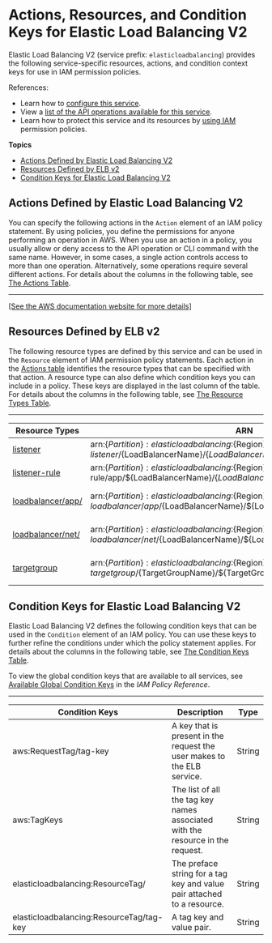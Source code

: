 # Actions, Resources, and Condition Keys for Elastic Load Balancing V2<a name="list_elasticloadbalancingv2"></a>

Elastic Load Balancing V2 \(service prefix: `elasticloadbalancing`\) provides the following service\-specific resources, actions, and condition context keys for use in IAM permission policies\.

References:
+ Learn how to [configure this service](http://docs.aws.amazon.com/elasticloadbalancing/latest/userguide/)\.
+ View a [list of the API operations available for this service](http://docs.aws.amazon.com/elasticloadbalancing/latest/APIReference/)\.
+ Learn how to protect this service and its resources by [using IAM](http://docs.aws.amazon.com/elasticloadbalancing/latest/userguide/load-balancer-authentication-access-control.html) permission policies\.

**Topics**
+ [Actions Defined by Elastic Load Balancing V2](#elasticloadbalancingv2-actions-as-permissions)
+ [Resources Defined by ELB v2](#elasticloadbalancingv2-resources-for-iam-policies)
+ [Condition Keys for Elastic Load Balancing V2](#elasticloadbalancingv2-policy-keys)

## Actions Defined by Elastic Load Balancing V2<a name="elasticloadbalancingv2-actions-as-permissions"></a>

You can specify the following actions in the `Action` element of an IAM policy statement\. By using policies, you define the permissions for anyone performing an operation in AWS\. When you use an action in a policy, you usually allow or deny access to the API operation or CLI command with the same name\. However, in some cases, a single action controls access to more than one operation\. Alternatively, some operations require several different actions\. For details about the columns in the following table, see [The Actions Table](reference_policies_actions-resources-contextkeys.md#actions_table)\.


****  
[\[See the AWS documentation website for more details\]](http://docs.aws.amazon.com/IAM/latest/UserGuide/list_elasticloadbalancingv2.html)

## Resources Defined by ELB v2<a name="elasticloadbalancingv2-resources-for-iam-policies"></a>

The following resource types are defined by this service and can be used in the `Resource` element of IAM permission policy statements\. Each action in the [Actions table](#elasticloadbalancingv2-actions-as-permissions) identifies the resource types that can be specified with that action\. A resource type can also define which condition keys you can include in a policy\. These keys are displayed in the last column of the table\. For details about the columns in the following table, see [The Resource Types Table](reference_policies_actions-resources-contextkeys.md#resources_table)\.


****  

| Resource Types | ARN | Condition Keys | 
| --- | --- | --- | 
|   [ listener ](http://docs.aws.amazon.com/elasticloadbalancing/latest/application/load-balancer-listeners.html)  |  arn:$\{Partition\}:elasticloadbalancing:$\{Region\}:$\{Account\}:listener/$\{LoadBalancerName\}/$\{LoadBalancerId\}/$\{ListenerId\}  |  | 
|   [ listener\-rule ](http://docs.aws.amazon.com/elasticloadbalancing/latest/application/listener-update-rules.html)  |  arn:$\{Partition\}:elasticloadbalancing:$\{Region\}:$\{Account\}:listener\-rule/app/$\{LoadBalancerName\}/$\{LoadBalancerId\}/$\{ListenerId\}/$\{ListenerRuleId\}  |  | 
|   [ loadbalancer/app/ ](http://docs.aws.amazon.com/elasticloadbalancing/latest/application/introduction.html#application-load-balancer-overview)  |  arn:$\{Partition\}:elasticloadbalancing:$\{Region\}:$\{Account\}:loadbalancer/app/$\{LoadBalancerName\}/$\{LoadBalancerId\}  |   [ aws:RequestTag/tag\-key ](#elasticloadbalancingv2-aws_RequestTag_tag-key)   [ aws:TagKeys ](#elasticloadbalancingv2-aws_TagKeys)   [ elasticloadbalancing:ResourceTag/tag\-key ](#elasticloadbalancingv2-elasticloadbalancing_ResourceTag_tag-key)   | 
|   [ loadbalancer/net/ ](http://docs.aws.amazon.com/elasticloadbalancing/latest/network/introduction.html#network-load-balancer-overview)  |  arn:$\{Partition\}:elasticloadbalancing:$\{Region\}:$\{Account\}:loadbalancer/net/$\{LoadBalancerName\}/$\{LoadBalancerId\}  |   [ aws:RequestTag/tag\-key ](#elasticloadbalancingv2-aws_RequestTag_tag-key)   [ aws:TagKeys ](#elasticloadbalancingv2-aws_TagKeys)   [ elasticloadbalancing:ResourceTag/tag\-key ](#elasticloadbalancingv2-elasticloadbalancing_ResourceTag_tag-key)   | 
|   [ targetgroup ](http://docs.aws.amazon.com/elasticloadbalancing/latest/elasticloadbalancing/latest/application/load-balancer-target-groups.html)  |  arn:$\{Partition\}:elasticloadbalancing:$\{Region\}:$\{Account\}:targetgroup/$\{TargetGroupName\}/$\{TargetGroupId\}  |   [ aws:RequestTag/tag\-key ](#elasticloadbalancingv2-aws_RequestTag_tag-key)   [ aws:TagKeys ](#elasticloadbalancingv2-aws_TagKeys)   [ elasticloadbalancing:ResourceTag/tag\-key ](#elasticloadbalancingv2-elasticloadbalancing_ResourceTag_tag-key)   | 

## Condition Keys for Elastic Load Balancing V2<a name="elasticloadbalancingv2-policy-keys"></a>

Elastic Load Balancing V2 defines the following condition keys that can be used in the `Condition` element of an IAM policy\. You can use these keys to further refine the conditions under which the policy statement applies\. For details about the columns in the following table, see [The Condition Keys Table](reference_policies_actions-resources-contextkeys.md#context_keys_table)\.

To view the global condition keys that are available to all services, see [Available Global Condition Keys](reference_policies_condition-keys.html#AvailableKeys) in the *IAM Policy Reference*\.


****  

| Condition Keys | Description | Type | 
| --- | --- | --- | 
|   aws:RequestTag/tag\-key  | A key that is present in the request the user makes to the ELB service\. | String | 
|   aws:TagKeys  | The list of all the tag key names associated with the resource in the request\. | String | 
|   elasticloadbalancing:ResourceTag/  | The preface string for a tag key and value pair attached to a resource\. | String | 
|   elasticloadbalancing:ResourceTag/tag\-key  | A tag key and value pair\. | String | 